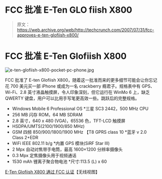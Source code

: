 # FCC 批准 E-Ten GLO fiish X800

> 原文：<https://web.archive.org/web/http://techcrunch.com/2007/07/31/fcc-approves-e-ten-glofiish-x800/>

# FCC 批准 E-Ten Glofiish X800

![e-ten-glofiish-x800-pocket-pc-phone.jpg](img/4a098d61e3e3582823764dce058a2d3d.png)

FCC 批准了 E-ten Glofiish X800，随着这一批准而来的更多细节可能会让你忘记花 700 美元买一部 iPhone 或成为一名 crackberry 瘾君子。规格表中有 GPS、Wi-Fi、2.8 英寸液晶触摸屏，令人印象深刻，但它运行在 WinMo 6 上，缺乏 QWERTY 键盘，用户可以比用手写笔更高效一些。跳跃后的完整规格。

* Windows Mobile 6 Professional OS
*三星 SC3 2442，500 MHz CPU
* 256 MB 闪存 ROM，64 MB SDRAM
* 2.8 英寸，640 x 480 (VGA)，65536 色，TFT-LCD 触摸屏
* HSDPA/UMTS(2100/1900/850 MHz)
* GSM 四频 850/900/1800/1900 MHz 【T8 GPRS class 10
*蓝牙 v 2.0 Class 2+EDR
* WiFi IEEE 802.11 b/g
*内置 GPS 模块(SiRF Star III)
* 2 Mpx 自动对焦带手电筒，最高 1600×1200 分辨率摄像头
* 0.3 Mpx 定焦摄像头用于视频通话
* 1530 mAh 锂离子聚合物电池
*尺寸:113.5 (L) x 60

[E-Ten Glofiish X800 通过 FCC 认证](https://web.archive.org/web/20201124154657/http://www.unwiredview.com/2007/07/31/e-ten-glofiish-x800-approved-by-fcc/)【无线视图】